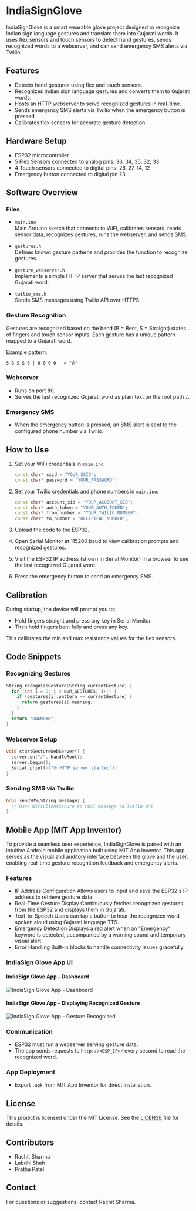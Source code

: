 
# IndiaSignGlove

IndiaSignGlove is a smart wearable glove project designed to recognize Indian sign language gestures and translate them into Gujarati words. It uses flex sensors and touch sensors to detect hand gestures, sends recognized words to a webserver, and can send emergency SMS alerts via Twilio.



## Features

- Detects hand gestures using flex and touch sensors.
- Recognizes Indian sign language gestures and converts them to Gujarati words.
- Hosts an HTTP webserver to serve recognized gestures in real-time.
- Sends emergency SMS alerts via Twilio when the emergency button is pressed.
- Calibrates flex sensors for accurate gesture detection.



## Hardware Setup

- ESP32 microcontroller
- 5 Flex Sensors connected to analog pins: 36, 34, 35, 32, 33
- 4 Touch sensors connected to digital pins: 26, 27, 14, 12
- Emergency button connected to digital pin 23



## Software Overview

### Files

- `main.ino`  
  Main Arduino sketch that connects to WiFi, calibrates sensors, reads sensor data, recognizes gestures, runs the webserver, and sends SMS.

- `gestures.h`  
  Defines known gesture patterns and provides the function to recognize gestures.

- `gesture_webserver.h`  
  Implements a simple HTTP server that serves the last recognized Gujarati word.

- `twilio_sms.h`  
  Sends SMS messages using Twilio API over HTTPS.



### Gesture Recognition

Gestures are recognized based on the bend (B = Bent, S = Straight) states of fingers and touch sensor inputs. Each gesture has a unique pattern mapped to a Gujarati word.

Example pattern:  
```
S B S S S | 0 0 0 0  -> "છે"
```



### Webserver

- Runs on port 80.
- Serves the last recognized Gujarati word as plain text on the root path `/`.



### Emergency SMS

- When the emergency button is pressed, an SMS alert is sent to the configured phone number via Twilio.


## How to Use

1. Set your WiFi credentials in `main.ino`:
   ```cpp
   const char* ssid = "YOUR_SSID";
   const char* password = "YOUR_PASSWORD";
   ```

2. Set your Twilio credentials and phone numbers in `main.ino`:
   ```cpp
   const char* account_sid = "YOUR_ACCOUNT_SID";
   const char* auth_token = "YOUR_AUTH_TOKEN";
   const char* from_number = "YOUR_TWILIO_NUMBER";
   const char* to_number = "RECIPIENT_NUMBER";
   ```

3. Upload the code to the ESP32.

4. Open Serial Monitor at 115200 baud to view calibration prompts and recognized gestures.

5. Visit the ESP32 IP address (shown in Serial Monitor) in a browser to see the last recognized Gujarati word.

6. Press the emergency button to send an emergency SMS.



## Calibration

During startup, the device will prompt you to:

- Hold fingers straight and press any key in Serial Monitor.
- Then hold fingers bent fully and press any key.

This calibrates the min and max resistance values for the flex sensors.



## Code Snippets

### Recognizing Gestures

```cpp
String recognizeGesture(String currentGesture) {
  for (int i = 0; i < NUM_GESTURES; i++) {
    if (gestures[i].pattern == currentGesture) {
      return gestures[i].meaning;
    }
  }
  return "UNKNOWN";
}
```

### Webserver Setup

```cpp
void startGestureWebServer() {
  server.on("/", handleRoot);
  server.begin();
  Serial.println("🌐 HTTP server started");
}
```

### Sending SMS via Twilio

```cpp
bool sendSMS(String message) {
  // Uses WiFiClientSecure to POST message to Twilio API
}
```


## Mobile App (MIT App Inventor)

To provide a seamless user experience, IndiaSignGlove is paired with an intuitive Android mobile application built using MIT App Inventor. This app serves as the visual and auditory interface between the glove and the user, enabling real-time gesture recognition feedback and emergency alerts.


### Features 

- IP Address Configuration
  Allows users to input and save the ESP32's IP address to retrieve gesture data.
- Real-Time Gesture Display 
  Continuously fetches recognized gestures from the ESP32 and displays them in Gujarati.
- Text-to-Speech
  Users can tap a button to hear the recognized word spoken aloud using Gujarati language TTS.
- Emergency Detection
  Displays a red alert when an "Emergency" keyword is detected, accompanied by a warning sound and temporary visual alert.
- Error Handling
  Built-in blocks to handle connectivity issues gracefully.



### IndiaSign Glove App UI

#### IndiaSign Glove App - Dashboard 

![IndiaSign Glove App - Dashboard](./Images/Dashboard.jpg)

#### IndiaSign Glove App - Displaying Recognized Gesture 

![IndiaSign Glove App - Gesture Recognised](./Images/GestureDisplay.jpg)

 

### Communication

- ESP32 must run a webserver serving gesture data.
- The app sends requests to `http://<ESP_IP>/` every second to read the recognized word.



### App Deployment 

- Export `.apk` from MIT App Inventor for direct installation.



## License

This project is licensed under the MIT License. See the [LICENSE](LICENSE) file for details.



## Contributors

- Rachit Sharma  
- Labdhi Shah
- Pratha Patel



## Contact

For questions or suggestions, contact Rachit Sharma.

